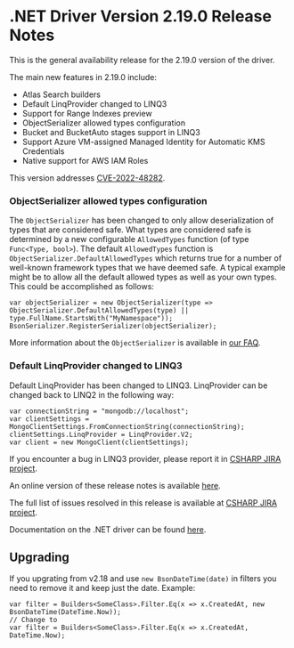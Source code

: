 # .NET Driver Version 2.19.0 Release Notes

This is the general availability release for the 2.19.0 version of the driver.

The main new features in 2.19.0 include:

* Atlas Search builders
* Default LinqProvider changed to LINQ3
* Support for Range Indexes preview
* ObjectSerializer allowed types configuration
* Bucket and BucketAuto stages support in LINQ3
* Support Azure VM-assigned Managed Identity for Automatic KMS Credentials
* Native support for AWS IAM Roles

This version addresses [CVE-2022-48282](https://www.cve.org/CVERecord?id=CVE-2022-48282).

### ObjectSerializer allowed types configuration

The `ObjectSerializer` has been changed to only allow deserialization of types that are considered safe. 
What types are considered safe is determined by a new configurable `AllowedTypes` function (of type `Func<Type, bool>`).
The default `AllowedTypes` function is `ObjectSerializer.DefaultAllowedTypes` which returns true for a number of well-known framework types that we have deemed safe.
A typical example might be to allow all the default allowed types as well as your own types. This could be accomplished as follows:

```
var objectSerializer = new ObjectSerializer(type => ObjectSerializer.DefaultAllowedTypes(type) || type.FullName.StartsWith("MyNamespace"));
BsonSerializer.RegisterSerializer(objectSerializer);
```

More information about the `ObjectSerializer` is available in [our FAQ](https://www.mongodb.com/docs/drivers/csharp/v2.19/faq).

### Default LinqProvider changed to LINQ3
Default LinqProvider has been changed to LINQ3.
LinqProvider can be changed back to LINQ2 in the following way:

```
var connectionString = "mongodb://localhost";
var clientSettings = MongoClientSettings.FromConnectionString(connectionString);
clientSettings.LinqProvider = LinqProvider.V2;
var client = new MongoClient(clientSettings);
```
If you encounter a bug in LINQ3 provider, please report it in [CSHARP JIRA project](https://jira.mongodb.org/projects/CSHARP/issues).

An online version of these release notes is available [here](https://github.com/mongodb/mongo-csharp-driver/blob/master/Release%20Notes/Release%20Notes%20v2.19.0.md).

The full list of issues resolved in this release is available at [CSHARP JIRA project](https://jira.mongodb.org/issues/?jql=project%20%3D%20CSHARP%20AND%20fixVersion%20%3D%202.19.0%20ORDER%20BY%20key%20ASC).

Documentation on the .NET driver can be found [here](https://www.mongodb.com/docs/drivers/csharp/v2.19/).

## Upgrading

If you upgrating from v2.18 and use `new BsonDateTime(date)` in filters you need to remove it and keep just the date. Example:

```
var filter = Builders<SomeClass>.Filter.Eq(x => x.CreatedAt, new BsonDateTime(DateTime.Now));
// Change to
var filter = Builders<SomeClass>.Filter.Eq(x => x.CreatedAt, DateTime.Now);
```
